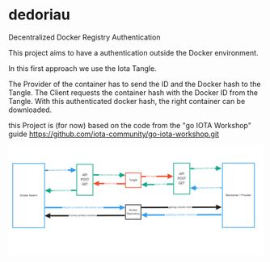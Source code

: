 # dedoriau
Decentralized Docker Registry Authentication

This project aims to have a authentication outside the Docker environment.

In this first approach we use the Iota Tangle.

The Provider of the container has to send the ID and the Docker hash to the Tangle.
The Client requests the container hash with the Docker ID from the Tangle.
With this authenticated docker hash, the right container can be downloaded.

this Project is (for now) based on the code from the "go IOTA Workshop" guide
https://github.com/iota-community/go-iota-workshop.git

![functional plan](/dedoriau.jpg)

